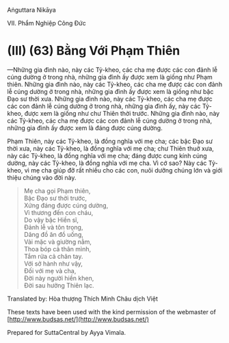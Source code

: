  

Aṅguttara Nikāya

VII. Phẩm Nghiệp Công Ðức

# (III) (63) Bằng Với Phạm Thiên

—Những gia đình nào, này các Tỷ-kheo, các cha mẹ được các con đảnh lễ cúng dường ở trong nhà, những gia đình ấy được xem là giống như Phạm thiên. Những gia đình nào, này các Tỷ-kheo, các cha mẹ được các con đảnh lễ cúng dường ở trong nhà, những gia đình ấy được xem là giống như bậc Ðạo sư thời xưa. Những gia đình nào, này các Tỷ-kheo, các cha mẹ được các con đảnh lễ cúng dường ở trong nhà, những gia đình ấy, này các Tỷ-kheo, được xem là giống như chư Thiên thời trước. Những gia đình nào, này các Tỷ-kheo, các cha mẹ được các con đảnh lễ cúng dường ở trong nhà, những gia đình ấy được xem là đáng được cúng dường.

Phạm Thiên, này các Tỷ-kheo, là đồng nghĩa với mẹ cha; các bậc Ðạo sư thời xưa, này các Tỷ-kheo, là đồng nghĩa với mẹ cha; chư Thiên thuở xưa, này các Tỷ-kheo, là đồng nghĩa với mẹ cha; đáng được cung kính cúng dường, này các Tỷ-kheo, là đồng nghĩa với mẹ cha. Vì cớ sao? Này các Tỷ-kheo, vì mẹ cha giúp đỡ rất nhiều cho các con, nuôi dưỡng chúng lớn và giới thiệu chúng vào đời này.

> Mẹ cha gọi Phạm thiên,  
> Bậc Ðạo sư thời trước,  
> Xứng đáng được cúng dường,  
> Vì thương đến con cháu,  
> Do vậy bậc Hiền sĩ,  
> Ðảnh lễ và tôn trọng,  
> Dâng đồ ăn đồ uống,  
> Vải mặc và giường nằm,  
> Thoa bóp cả thân mình,  
> Tắm rửa cả chân tay.  
> Với sở hành như vậy,  
> Ðối với mẹ và cha,  
> Ðời này người hiền khen,  
> Ðời sau hưởng Thiên lạc.

Translated by: Hòa thượng Thích Minh Châu dịch Việt

These texts have been used with the kind permission of the webmaster of [http://www.budsas.net/](http://www.budsas.net/)

Prepared for SuttaCentral by Ayya Vimala.